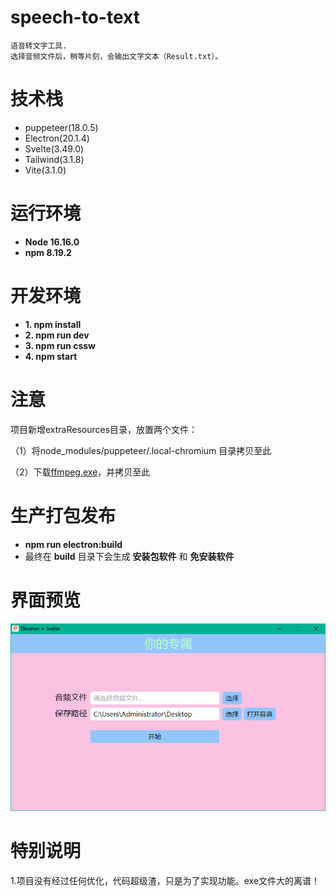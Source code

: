 # speech-to-text
  
    语音转文字工具.
    选择音频文件后，稍等片刻，会输出文字文本（Result.txt）。

# 技术栈
  * puppeteer(18.0.5)
  * Electron(20.1.4)
  * Svelte(3.49.0)
  * Tailwind(3.1.8)
  * Vite(3.1.0)
  

# 运行环境 
* **Node 16.16.0**
* **npm 8.19.2**

# 开发环境
* **1. npm install**
* **2. npm run dev**
* **3. npm run cssw**
* **4. npm start**

# 注意
  项目新增extraResources目录，放置两个文件：

  （1）将node_modules/puppeteer/.local-chromium 目录拷贝至此

  （2）下载[ffmpeg.exe](https://www.gyan.dev/ffmpeg/builds/ffmpeg-release-essentials.7z)，并拷贝至此

# 生产打包发布
* **npm run electron:build**
* 最终在 **build** 目录下会生成  **安装包软件** 和 **免安装软件**

# 界面预览

![界面预览](./imgs/demo.png)

#  特别说明
  1.项目没有经过任何优化，代码超级渣，只是为了实现功能。exe文件大的离谱！

